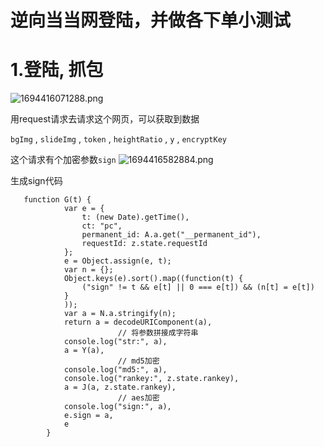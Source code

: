# 逆向当当网登陆，并做各下单小测试
# 1.登陆, 抓包
![1694416071288.png](https://gitss.oss-cn-shenzhen.aliyuncs.com/md/1694416071288.png)

用request请求去请求这个网页，可以获取到数据

`bgImg` , `slideImg` , `token` , `heightRatio` , `y` , `encryptKey` 

这个请求有个加密参数`sign` 
![1694416582884.png](https://gitss.oss-cn-shenzhen.aliyuncs.com/md/1694416582884.png)

生成sign代码
```
   function G(t) {
            var e = {
                t: (new Date).getTime(),
                ct: "pc",
                permanent_id: A.a.get("__permanent_id"),
                requestId: z.state.requestId
            };
            e = Object.assign(e, t);
            var n = {};
            Object.keys(e).sort().map((function(t) {
                ("sign" != t && e[t] || 0 === e[t]) && (n[t] = e[t])
            }
            ));
            var a = N.a.stringify(n);
            return a = decodeURIComponent(a),
						// 将参数拼接成字符串
            console.log("str:", a),
            a = Y(a), 
						// md5加密
            console.log("md5:", a),
            console.log("rankey:", z.state.rankey),
            a = J(a, z.state.rankey),
						// aes加密
            console.log("sign:", a),
            e.sign = a,
            e
        }
```




